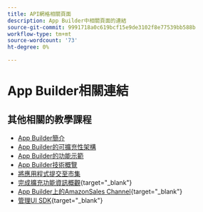 ```yaml
---
title: API網格相關頁面
description: App Builder中相關頁面的連結
source-git-commit: 9991718a0c619bcf15e9de3102f8e77539bb588b
workflow-type: tm+mt
source-wordcount: '73'
ht-degree: 0%

---
```


# App Builder相關連結

## 其他相關的教學課程

* [App Builder簡介](../app-builder/introduction-to-app-builder.md)
* [App Builder的可擴充性架構](../app-builder/extensibility-framework-commerce-eventing.md)
* [App Builder的功能示範](../app-builder/app-builder-functional-demonstration.md)
* [App Builder技術概覽](../app-builder/app-builder-technical-overview.md)
* [將應用程式提交至市集](../app-builder/submit-app-process.md)
* [完成擴充功能資訊概觀](https://developer.adobe.com/commerce/marketplace/guides/sellers/extension-information/){target="_blank"}
* [App Builder上的AmazonSales Channel](https://developer.adobe.com/commerce/extensibility/amazon-sales-channel/){target="_blank"}
* [管理UI SDK](https://developer.adobe.com/commerce/extensibility/admin-ui-sdk/){target="_blank"}
